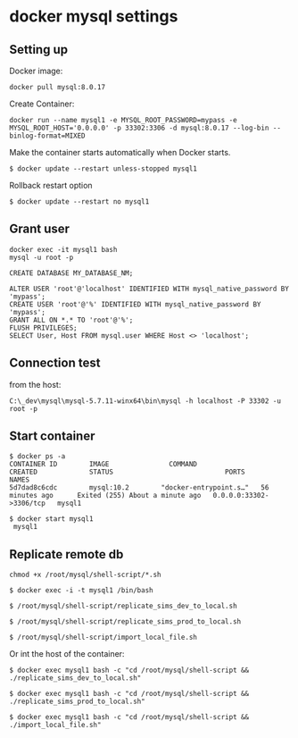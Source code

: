 # docker mysql settings

## Setting up

Docker image:

```
docker pull mysql:8.0.17
```

Create Container:

```
docker run --name mysql1 -e MYSQL_ROOT_PASSWORD=mypass -e MYSQL_ROOT_HOST='0.0.0.0' -p 33302:3306 -d mysql:8.0.17 --log-bin --binlog-format=MIXED
```

Make the container starts automatically when Docker starts.

```
$ docker update --restart unless-stopped mysql1
```

Rollback restart option

```
$ docker update --restart no mysql1
```

## Grant user

```
docker exec -it mysql1 bash
mysql -u root -p
```

```
CREATE DATABASE MY_DATABASE_NM;

ALTER USER 'root'@'localhost' IDENTIFIED WITH mysql_native_password BY 'mypass';
CREATE USER 'root'@'%' IDENTIFIED WITH mysql_native_password BY 'mypass';
GRANT ALL ON *.* TO 'root'@'%';
FLUSH PRIVILEGES;
SELECT User, Host FROM mysql.user WHERE Host <> 'localhost';

```

## Connection test

from the host:

```
C:\_dev\mysql\mysql-5.7.11-winx64\bin\mysql -h localhost -P 33302 -u root -p
```

## Start container

```
$ docker ps -a
CONTAINER ID        IMAGE               COMMAND                  CREATED             STATUS                            PORTS                     NAMES
5d7dad8c6cdc        mysql:10.2        "docker-entrypoint.s…"   56 minutes ago      Exited (255) About a minute ago   0.0.0.0:33302->3306/tcp   mysql1

```

```
$ docker start mysql1
 mysql1
```

## Replicate remote db

```
chmod +x /root/mysql/shell-script/*.sh
```

```
$ docker exec -i -t mysql1 /bin/bash

$ /root/mysql/shell-script/replicate_sims_dev_to_local.sh

$ /root/mysql/shell-script/replicate_sims_prod_to_local.sh

$ /root/mysql/shell-script/import_local_file.sh
```

Or int the host of the container:

```
$ docker exec mysql1 bash -c "cd /root/mysql/shell-script && ./replicate_sims_dev_to_local.sh"

$ docker exec mysql1 bash -c "cd /root/mysql/shell-script && ./replicate_sims_prod_to_local.sh"

$ docker exec mysql1 bash -c "cd /root/mysql/shell-script && ./import_local_file.sh"
```
